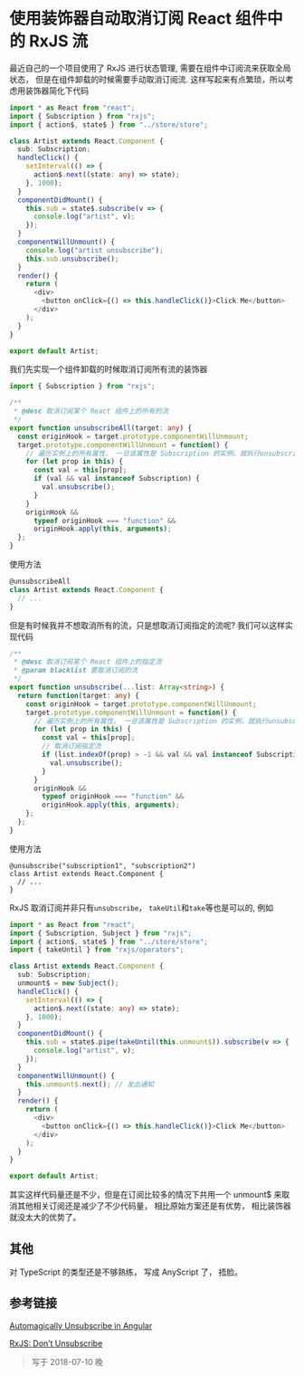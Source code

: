 # 使用装饰器自动取消订阅 React 组件中的 RxJS 流

最近自己的一个项目使用了 RxJS 进行状态管理, 需要在组件中订阅流来获取全局状态， 但是在组件卸载的时候需要手动取消订阅流.
这样写起来有点繁琐，所以考虑用装饰器简化下代码

```ts
import * as React from "react";
import { Subscription } from "rxjs";
import { action$, state$ } from "../store/store";

class Artist extends React.Component {
  sub: Subscription;
  handleClick() {
    setInterval(() => {
      action$.next((state: any) => state);
    }, 1000);
  }
  componentDidMount() {
    this.sub = state$.subscribe(v => {
      console.log("artist", v);
    });
  }
  componentWillUnmount() {
    console.log("artist unsubscribe");
    this.sub.unsubscribe();
  }
  render() {
    return (
      <div>
        <button onClick={() => this.handleClick()}>Click Me</button>
      </div>
    );
  }
}

export default Artist;
```

我们先实现一个组件卸载的时候取消订阅所有流的装饰器

```ts
import { Subscription } from "rxjs";

/**
 * @desc 取消订阅某个 React 组件上的所有的流
 */
export function unsubscribeAll(target: any) {
  const originHook = target.prototype.componentWillUnmount;
  target.prototype.componentWillUnmount = function() {
    // 遍历实例上的所有属性， 一旦该属性是 Subscription 的实例，就执行unsubscribe
    for (let prop in this) {
      const val = this[prop];
      if (val && val instanceof Subscription) {
        val.unsubscribe();
      }
    }
    originHook &&
      typeof originHook === "function" &&
      originHook.apply(this, arguments);
  };
}
```

使用方法

```ts
@unsubscribeAll
class Artist extends React.Component {
  // ...
}
```

但是有时候我并不想取消所有的流，只是想取消订阅指定的流呢? 我们可以这样实现代码

```ts
/**
 * @desc 取消订阅某个 React 组件上的指定流
 * @param blacklist 要取消订阅的流
 */
export function unsubscribe(...list: Array<string>) {
  return function(target: any) {
    const originHook = target.prototype.componentWillUnmount;
    target.prototype.componentWillUnmount = function() {
      // 遍历实例上的所有属性， 一旦该属性是 Subscription 的实例，就执行unsubscribe
      for (let prop in this) {
        const val = this[prop];
        // 取消订阅指定流
        if (list.indexOf(prop) > -1 && val && val instanceof Subscription) {
          val.unsubscribe();
        }
      }
      originHook &&
        typeof originHook === "function" &&
        originHook.apply(this, arguments);
    };
  };
}
```

使用方法

```
@unsubscribe("subscription1", "subscription2")
class Artist extends React.Component {
  // ...
}
```

RxJS 取消订阅并非只有`unsubscribe`， `takeUtil`和`take`等也是可以的, 例如

```ts
import * as React from "react";
import { Subscription, Subject } from "rxjs";
import { action$, state$ } from "../store/store";
import { takeUntil } from "rxjs/operators";

class Artist extends React.Component {
  sub: Subscription;
  unmount$ = new Subject();
  handleClick() {
    setInterval(() => {
      action$.next((state: any) => state);
    }, 1000);
  }
  componentDidMount() {
    this.sub = state$.pipe(takeUntil(this.unmount$)).subscribe(v => {
      console.log("artist", v);
    });
  }
  componentWillUnmount() {
    this.unmount$.next(); // 发出通知
  }
  render() {
    return (
      <div>
        <button onClick={() => this.handleClick()}>Click Me</button>
      </div>
    );
  }
}

export default Artist;
```

其实这样代码量还是不少，但是在订阅比较多的情况下共用一个 unmount$ 来取消其他相关订阅还是减少了不少代码量， 相比原始方案还是有优势， 相比装饰器就没太大的优势了。

## 其他

对 TypeScript 的类型还是不够熟练， 写成 AnyScript 了， 捂脸。

## 参考链接

[Automagically Unsubscribe in Angular](https://netbasal.com/automagically-unsubscribe-in-angular-4487e9853a88)

[RxJS: Don’t Unsubscribe](https://medium.com/@benlesh/rxjs-dont-unsubscribe-6753ed4fda87)

> 写于 2018-07-10 晚
